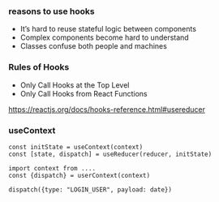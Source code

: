 ### reasons to use hooks
- It’s hard to reuse stateful logic between components
- Complex components become hard to understand
- Classes confuse both people and machines


### Rules of Hooks
- Only Call Hooks at the Top Level
- Only Call Hooks from React Functions


https://reactjs.org/docs/hooks-reference.html#usereducer



### useContext
```
const initState = useContext(context)
const [state, dispatch] = useReducer(reducer, initState)
```


```
import context from ....
const {dispatch} = userContext(context)

dispatch({type: "LOGIN_USER", payload: date})
```

